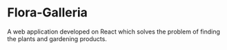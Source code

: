 # Flora-Galleria
A web application developed on React which solves the problem of finding the plants and gardening products.
